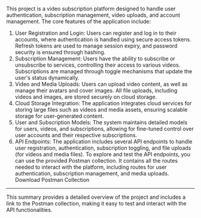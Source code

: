 This project is a video subscription platform designed to handle user authentication, subscription management, video uploads, and account management. The core features of the application include:
1.	User Registration and Login: Users can register and log in to their accounts, where authentication is handled using secure access tokens. Refresh tokens are used to manage session expiry, and password security is ensured through hashing.
2.	Subscription Management: Users have the ability to subscribe or unsubscribe to services, controlling their access to various videos. Subscriptions are managed through toggle mechanisms that update the user's status dynamically.
3.	Video and Media Uploads: Users can upload video content, as well as manage their avatars and cover images. All file uploads, including videos and images, are stored securely on cloud storage.
4.	Cloud Storage Integration: The application integrates cloud services for storing large files such as videos and media assets, ensuring scalable storage for user-generated content.
5.	User and Subscription Models: The system maintains detailed models for users, videos, and subscriptions, allowing for fine-tuned control over user accounts and their respective subscriptions.
6.	API Endpoints: The application includes several API endpoints to handle user registration, authentication, subscription toggling, and file uploads (for videos and media files).
To explore and test the API endpoints, you can use the provided Postman collection. It contains all the routes needed to interact with the platform, including routes for user authentication, subscription management, and media uploads.
Download Postman Collection
________________________________________
This summary provides a detailed overview of the project and includes a link to the Postman collection, making it easy to test and interact with the API functionalities.
